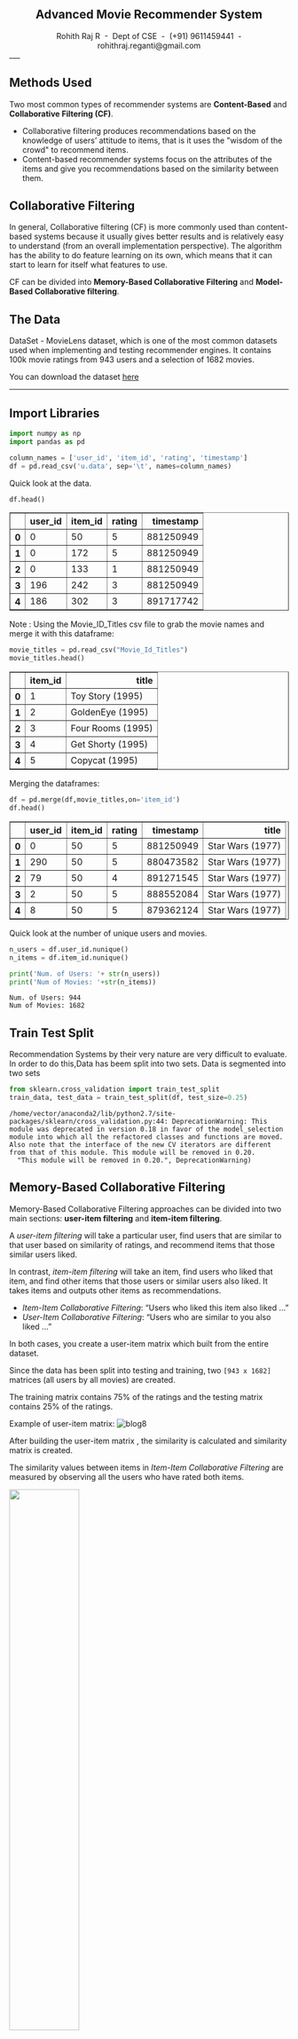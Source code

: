 
<center><h2><B> Advanced Movie Recommender System </B></h2></center>


<center> Rohith Raj R &nbsp;-&nbsp; Dept of CSE &nbsp;-&nbsp; (+91) 9611459441 &nbsp;- &nbsp;rohithraj.reganti@gmail.com&nbsp;</center>
___

## Methods Used

Two most common types of recommender systems are **Content-Based** and **Collaborative Filtering (CF)**. 

* Collaborative filtering produces recommendations based on the knowledge of users’ attitude to items, that is it uses the "wisdom of the crowd" to recommend items. 
* Content-based recommender systems focus on the attributes of the items and give you recommendations based on the similarity between them.

## Collaborative Filtering

In general, Collaborative filtering (CF) is more commonly used than content-based systems because it usually gives better results and is relatively easy to understand (from an overall implementation perspective). The algorithm has the ability to do feature learning on its own, which means that it can start to learn for itself what features to use. 

CF can be divided into **Memory-Based Collaborative Filtering** and **Model-Based Collaborative filtering**. 



## The Data

DataSet - MovieLens dataset, which is one of the most common datasets used when implementing and testing recommender engines. It contains 100k movie ratings from 943 users and a selection of 1682 movies.

You can download the dataset [here](http://files.grouplens.org/datasets/movielens/ml-100k.zip) 

____
## Import Libraries




```python
import numpy as np
import pandas as pd
```


```python
column_names = ['user_id', 'item_id', 'rating', 'timestamp']
df = pd.read_csv('u.data', sep='\t', names=column_names)
```

Quick look at the data.


```python
df.head()
```




<div>
<table border="1" class="dataframe">
  <thead>
    <tr style="text-align: right;">
      <th></th>
      <th>user_id</th>
      <th>item_id</th>
      <th>rating</th>
      <th>timestamp</th>
    </tr>
  </thead>
  <tbody>
    <tr>
      <th>0</th>
      <td>0</td>
      <td>50</td>
      <td>5</td>
      <td>881250949</td>
    </tr>
    <tr>
      <th>1</th>
      <td>0</td>
      <td>172</td>
      <td>5</td>
      <td>881250949</td>
    </tr>
    <tr>
      <th>2</th>
      <td>0</td>
      <td>133</td>
      <td>1</td>
      <td>881250949</td>
    </tr>
    <tr>
      <th>3</th>
      <td>196</td>
      <td>242</td>
      <td>3</td>
      <td>881250949</td>
    </tr>
    <tr>
      <th>4</th>
      <td>186</td>
      <td>302</td>
      <td>3</td>
      <td>891717742</td>
    </tr>
  </tbody>
</table>
</div>



Note : Using the Movie_ID_Titles csv file to grab the movie names and merge it with this dataframe:


```python
movie_titles = pd.read_csv("Movie_Id_Titles")
movie_titles.head()
```




<div>
<table border="1" class="dataframe">
  <thead>
    <tr style="text-align: right;">
      <th></th>
      <th>item_id</th>
      <th>title</th>
    </tr>
  </thead>
  <tbody>
    <tr>
      <th>0</th>
      <td>1</td>
      <td>Toy Story (1995)</td>
    </tr>
    <tr>
      <th>1</th>
      <td>2</td>
      <td>GoldenEye (1995)</td>
    </tr>
    <tr>
      <th>2</th>
      <td>3</td>
      <td>Four Rooms (1995)</td>
    </tr>
    <tr>
      <th>3</th>
      <td>4</td>
      <td>Get Shorty (1995)</td>
    </tr>
    <tr>
      <th>4</th>
      <td>5</td>
      <td>Copycat (1995)</td>
    </tr>
  </tbody>
</table>
</div>



Merging the dataframes:


```python
df = pd.merge(df,movie_titles,on='item_id')
df.head()
```




<div>
<table border="1" class="dataframe">
  <thead>
    <tr style="text-align: right;">
      <th></th>
      <th>user_id</th>
      <th>item_id</th>
      <th>rating</th>
      <th>timestamp</th>
      <th>title</th>
    </tr>
  </thead>
  <tbody>
    <tr>
      <th>0</th>
      <td>0</td>
      <td>50</td>
      <td>5</td>
      <td>881250949</td>
      <td>Star Wars (1977)</td>
    </tr>
    <tr>
      <th>1</th>
      <td>290</td>
      <td>50</td>
      <td>5</td>
      <td>880473582</td>
      <td>Star Wars (1977)</td>
    </tr>
    <tr>
      <th>2</th>
      <td>79</td>
      <td>50</td>
      <td>4</td>
      <td>891271545</td>
      <td>Star Wars (1977)</td>
    </tr>
    <tr>
      <th>3</th>
      <td>2</td>
      <td>50</td>
      <td>5</td>
      <td>888552084</td>
      <td>Star Wars (1977)</td>
    </tr>
    <tr>
      <th>4</th>
      <td>8</td>
      <td>50</td>
      <td>5</td>
      <td>879362124</td>
      <td>Star Wars (1977)</td>
    </tr>
  </tbody>
</table>
</div>



Quick look at the number of unique users and movies.


```python
n_users = df.user_id.nunique()
n_items = df.item_id.nunique()

print('Num. of Users: '+ str(n_users))
print('Num of Movies: '+str(n_items))
```

    Num. of Users: 944
    Num of Movies: 1682


## Train Test Split

Recommendation Systems by their very nature are very difficult to evaluate. In order to do this,Data has beem split into two sets. Data is segmented into two sets


```python
from sklearn.cross_validation import train_test_split
train_data, test_data = train_test_split(df, test_size=0.25)
```

    /home/vector/anaconda2/lib/python2.7/site-packages/sklearn/cross_validation.py:44: DeprecationWarning: This module was deprecated in version 0.18 in favor of the model_selection module into which all the refactored classes and functions are moved. Also note that the interface of the new CV iterators are different from that of this module. This module will be removed in 0.20.
      "This module will be removed in 0.20.", DeprecationWarning)


## Memory-Based Collaborative Filtering

Memory-Based Collaborative Filtering approaches can be divided into two main sections: **user-item filtering** and **item-item filtering**. 

A *user-item filtering* will take a particular user, find users that are similar to that user based on similarity of ratings, and recommend items that those similar users liked. 

In contrast, *item-item filtering* will take an item, find users who liked that item, and find other items that those users or similar users also liked. It takes items and outputs other items as recommendations. 

* *Item-Item Collaborative Filtering*: “Users who liked this item also liked …”
* *User-Item Collaborative Filtering*: “Users who are similar to you also liked …”

In both cases, you create a user-item matrix which built from the entire dataset.

Since  the data has been split into testing and training, two ``[943 x 1682]`` matrices (all users by all movies) are created. 

The training matrix contains 75% of the ratings and the testing matrix contains 25% of the ratings.  

Example of user-item matrix:
<img class="aligncenter size-thumbnail img-responsive" src="http://s33.postimg.org/ay0ty90fj/BLOG_CCA_8.png" alt="blog8"/>

After building the user-item matrix , the similarity is calculated and  similarity matrix is created. 

The similarity values between items in *Item-Item Collaborative Filtering* are measured by observing all the users who have rated both items.  

<img class="aligncenter size-thumbnail img-responsive" style="max-width:100%; width: 50%; max-width: none" src="http://s33.postimg.org/i522ma83z/BLOG_CCA_10.png"/>

For *User-Item Collaborative Filtering* the similarity values between users are measured by observing all the items that are rated by both users.

<img class="aligncenter size-thumbnail img-responsive" style="max-width:100%; width: 50%; max-width: none" src="http://s33.postimg.org/mlh3z3z4f/BLOG_CCA_11.png"/>

A distance metric commonly used in recommender systems is *cosine similarity*, where the ratings are seen as vectors in ``n``-dimensional space and the similarity is calculated based on the angle between these vectors. 
Cosine similiarity for users *a* and *m* can be calculated using the formula below, where you take dot product of  the user vector *$u_k$* and the user vector *$u_a$* and divide it by multiplication of the Euclidean lengths of the vectors.
<img class="aligncenter size-thumbnail img-responsive" src="https://latex.codecogs.com/gif.latex?s_u^{cos}(u_k,u_a)=\frac{u_k&space;\cdot&space;u_a&space;}{&space;\left&space;\|&space;u_k&space;\right&space;\|&space;\left&space;\|&space;u_a&space;\right&space;\|&space;}&space;=\frac{\sum&space;x_{k,m}x_{a,m}}{\sqrt{\sum&space;x_{k,m}^2\sum&space;x_{a,m}^2}}"/>

To calculate similarity between items *m* and *b* you use the formula:

<img class="aligncenter size-thumbnail img-responsive" src="https://latex.codecogs.com/gif.latex?s_u^{cos}(i_m,i_b)=\frac{i_m&space;\cdot&space;i_b&space;}{&space;\left&space;\|&space;i_m&space;\right&space;\|&space;\left&space;\|&space;i_b&space;\right&space;\|&space;}&space;=\frac{\sum&space;x_{a,m}x_{a,b}}{\sqrt{\sum&space;x_{a,m}^2\sum&space;x_{a,b}^2}}
"/>

First step is to create the user-item matrix. Since you have both testing and training data you need to create two matrices.  


```python
#Creating two user-item matrices, one for training and another for testing
train_data_matrix = np.zeros((n_users, n_items))
for line in train_data.itertuples():
    train_data_matrix[line[1]-1, line[2]-1] = line[3]  

test_data_matrix = np.zeros((n_users, n_items))
for line in test_data.itertuples():
    test_data_matrix[line[1]-1, line[2]-1] = line[3]
```


```python
from sklearn.metrics.pairwise import pairwise_distances
user_similarity = pairwise_distances(train_data_matrix, metric='cosine')
item_similarity = pairwise_distances(train_data_matrix.T, metric='cosine')
```

Next step is to make predictions. You have already created similarity matrices:  predictions can be made by applying following formula for user-based CF:

<img class="aligncenter size-thumbnail img-responsive" src="https://latex.codecogs.com/gif.latex?\hat{x}_{k,m}&space;=&space;\bar{x}_{k}&space;&plus;&space;\frac{\sum\limits_{u_a}&space;sim_u(u_k,&space;u_a)&space;(x_{a,m}&space;-&space;\bar{x_{u_a}})}{\sum\limits_{u_a}|sim_u(u_k,&space;u_a)|}"/>

You can look at the similarity between users *k* and *a* as weights that are multiplied by the ratings of a similar user *a* (corrected for the average rating of that user). You will need to normalize it so that the ratings stay between 1 and 5 and, as a final step, sum the average ratings for the user that you are trying to predict. 

The idea here is that some users may tend always to give high or low ratings to all movies. The relative difference in the ratings that these users give is more important than the absolute values. To give an example: suppose, user *k* gives 4 stars to his favourite movies and 3 stars to all other good movies. Suppose now that another user *t* rates movies that he/she likes with 5 stars, and the movies he/she fell asleep over with 3 stars. These two users could have a very similar taste but treat the rating system differently. 

When making a prediction for item-based CF you don't need to correct for users average rating since query user itself is used to do predictions.

<img class="aligncenter size-thumbnail img-responsive" src="https://latex.codecogs.com/gif.latex?\hat{x}_{k,m}&space;=&space;\frac{\sum\limits_{i_b}&space;sim_i(i_m,&space;i_b)&space;(x_{k,b})&space;}{\sum\limits_{i_b}|sim_i(i_m,&space;i_b)|}"/>


```python
def predict(ratings, similarity, type='user'):
    if type == 'user':
        mean_user_rating = ratings.mean(axis=1)
        #You use np.newaxis so that mean_user_rating has same format as ratings
        ratings_diff = (ratings - mean_user_rating[:, np.newaxis]) 
        pred = mean_user_rating[:, np.newaxis] + similarity.dot(ratings_diff) / np.array([np.abs(similarity).sum(axis=1)]).T
    elif type == 'item':
        pred = ratings.dot(similarity) / np.array([np.abs(similarity).sum(axis=1)])     
    return pred
```


```python
item_prediction = predict(train_data_matrix, item_similarity, type='item')
user_prediction = predict(train_data_matrix, user_similarity, type='user')
```

### Evaluation
There are many evaluation metrics but one of the most popular metric used to evaluate accuracy of predicted ratings is *Root Mean Squared Error (RMSE)*. 
<img src="https://latex.codecogs.com/gif.latex?RMSE&space;=\sqrt{\frac{1}{N}&space;\sum&space;(x_i&space;-\hat{x_i})^2}" title="RMSE =\sqrt{\frac{1}{N} \sum (x_i -\hat{x_i})^2}" />



Filtering out all other elements in the prediction matrix with `prediction[ground_truth.nonzero()]`. 


```python
from sklearn.metrics import mean_squared_error
from math import sqrt
def rmse(prediction, ground_truth):
    prediction = prediction[ground_truth.nonzero()].flatten() 
    ground_truth = ground_truth[ground_truth.nonzero()].flatten()
    return sqrt(mean_squared_error(prediction, ground_truth))
```


```python
print('User-based CF RMSE: ' + str(rmse(user_prediction, test_data_matrix)))
print('Item-based CF RMSE: ' + str(rmse(item_prediction, test_data_matrix)))
```

    User-based CF RMSE: 3.135451660158989
    Item-based CF RMSE: 3.4593766647252515


Memory-based algorithms are easy to implement and produce reasonable prediction quality. 
The drawback of memory-based CF is that it doesn't scale to real-world scenarios and doesn't address the well-known cold-start problem, that is when new user or new item enters the system. Model-based CF methods are scalable and can deal with higher sparsity level than memory-based models, but also suffer when new users or items that don't have any ratings enter the system.

# Model-based Collaborative Filtering

Model-based Collaborative Filtering is based on **matrix factorization (MF)** which has received greater exposure, mainly as an unsupervised learning method for latent variable decomposition and dimensionality reduction. Matrix factorization is widely used for recommender systems where it can deal better with scalability and sparsity than Memory-based CF. The goal of MF is to learn the latent preferences of users and the latent attributes of items from known ratings (learn features that describe the characteristics of ratings) to then predict the unknown ratings through the dot product of the latent features of users and items. 
When you have a very sparse matrix, with a lot of dimensions, by doing matrix factorization you can restructure the  user-item matrix into low-rank structure, and you can represent the matrix by the multiplication of two low-rank matrices, where the rows contain the latent vector. You fit this matrix to approximate your original matrix, as closely as possible, by multiplying the low-rank matrices together, which fills in the entries missing in the original matrix.

calculating the sparsity level of MovieLens dataset:


```python
sparsity=round(1.0-len(df)/float(n_users*n_items),3)
print('The sparsity level of MovieLens100K is ' +  str(sparsity*100) + '%')
```

    The sparsity level of MovieLens100K is 93.7%


To give an example of the learned latent preferences of the users and items: let's say for the MovieLens dataset you have the following information: _(user id, age, location, gender, movie id, director, actor, language, year, rating)_. By applying matrix factorization the model learns that important user features are _age group (under 10, 10-18, 18-30, 30-90)_, _location_ and _gender_, and for movie features it learns that _decade_, _director_ and _actor_ are most important. Now if you look into the information you have stored, there is no such feature as the _decade_, but the model can learn on its own. The important aspect is that the CF model only uses data (user_id, movie_id, rating) to learn the latent features. If there is little data available model-based CF model will predict poorly, since it will be more difficult to learn the latent features. 

Models that use both ratings and content features are called **Hybrid Recommender Systems** where both Collaborative Filtering and Content-based Models are combined. Hybrid recommender systems usually show higher accuracy than Collaborative Filtering or Content-based Models on their own: they are capable to address the cold-start problem better since if you don't have any ratings for a user or an item you could use the metadata from the user or item to make a prediction. 

### SVD
A well-known matrix factorization method is **Singular value decomposition (SVD)**. Collaborative Filtering can be formulated by approximating a matrix `X` by using singular value decomposition.



```python
import scipy.sparse as sp
from scipy.sparse.linalg import svds

#get SVD components from train matrix. Choose k.
u, s, vt = svds(train_data_matrix, k = 20)
s_diag_matrix=np.diag(s)
X_pred = np.dot(np.dot(u, s_diag_matrix), vt)
print('User-based CF MSE: ' + str(rmse(X_pred, test_data_matrix)))
```

    User-based CF MSE: 2.727093975231784


Carelessly addressing only the relatively few known entries is highly prone to overfitting. SVD can be very slow and computationally expensive. More recent work minimizes the squared error by applying alternating least square or stochastic gradient descent and uses regularization terms to prevent overfitting.

